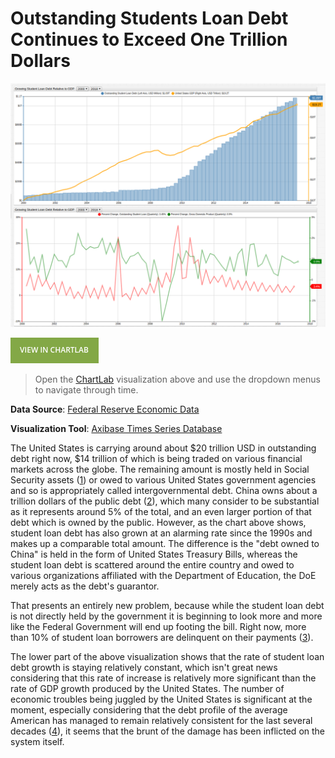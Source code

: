 Outstanding Students Loan Debt Continues to Exceed One Trillion Dollars
===

![](Images/sld2.png)

[![View in ChartLab](Images/button.png)](https://apps.axibase.com/chartlab/e6cf48b9/2/#fullscreen)

> Open the [ChartLab](https://apps.axibase.com/chartlab) visualization above and use the dropdown menus to navigate through time.

**Data Source**: [Federal Reserve Economic Data](https://fred.stlouisfed.org/series/FGCCSAQ027S)

**Visualization Tool**: [Axibase Times Series Database](https://axibase.com/products/axibase-time-series-database/)

The United States is carrying around about $20 trillion USD in outstanding debt right now, $14 trillion of which is being
traded on various financial markets across the globe. The remaining amount is mostly held in Social Security assets ([1](../../Analysis/The_New_Bubble/README.md)) 
or owed to various United States government agencies and so is appropriately called intergovernmental debt. China owns about a trillion 
dollars of the public debt ([2](../../Analysis/Treasuries_as_Assets/README.md)), which many consider to be substantial as it 
represents around 5% of the total, and an even larger portion of that debt which is owned by the public. However, as the chart above
shows, student loan debt has also grown at an alarming rate since the 1990s and makes up a comparable total amount. The difference
is the "debt owned to China" is held in the form of United States Treasury Bills, whereas the student loan debt is scattered
around the entire country and owed to various organizations affiliated with the Department of Education, the DoE merely acts as the
debt's guarantor. 

That presents an entirely new problem, because while the student loan debt is not directly held by the government it is
beginning to look more and more like the Federal Government will end up footing the bill. Right now, more than 10% of student
loan borrowers are delinquent on their payments ([3](https://ifap.ed.gov/perkinscdrguide/attachments/1415PerkinsCDR.pdf)).

The lower part of the above visualization shows that the rate of student loan debt growth is staying relatively constant,
which isn't great news considering that this rate of increase is relatively more significant than the rate of GDP growth 
produced by the United States. The number of economic troubles being juggled by the United States is significant at the moment,
especially considering that the debt profile of the average American has managed to remain relatively consistent for the last
several decades ([4](../../FED_FORDSR/README.md)), it seems that the brunt of the damage has been inflicted on the system itself.
